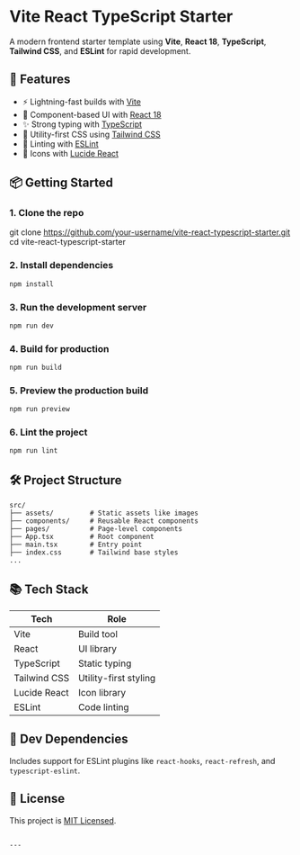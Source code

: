 # Vite React TypeScript Starter

A modern frontend starter template using **Vite**, **React 18**, **TypeScript**, **Tailwind CSS**, and **ESLint** for rapid development.

## 🚀 Features

- ⚡️ Lightning-fast builds with [Vite](https://vitejs.dev)
- 🧩 Component-based UI with [React 18](https://reactjs.org/)
- ✨ Strong typing with [TypeScript](https://www.typescriptlang.org/)
- 💨 Utility-first CSS using [Tailwind CSS](https://tailwindcss.com/)
- 🧹 Linting with [ESLint](https://eslint.org/)
- 🎨 Icons with [Lucide React](https://lucide.dev/)

## 📦 Getting Started

### 1. Clone the repo

git clone https://github.com/your-username/vite-react-typescript-starter.git
cd vite-react-typescript-starter


### 2. Install dependencies

```bash
npm install
```

### 3. Run the development server

```bash
npm run dev
```

### 4. Build for production

```bash
npm run build
```

### 5. Preview the production build

```bash
npm run preview
```

### 6. Lint the project

```bash
npm run lint
```

## 🛠 Project Structure

```
src/
├── assets/         # Static assets like images
├── components/     # Reusable React components
├── pages/          # Page-level components
├── App.tsx         # Root component
├── main.tsx        # Entry point
├── index.css       # Tailwind base styles
...
```

## 📚 Tech Stack

| Tech         | Role                  |
| ------------ | --------------------- |
| Vite         | Build tool            |
| React        | UI library            |
| TypeScript   | Static typing         |
| Tailwind CSS | Utility-first styling |
| Lucide React | Icon library          |
| ESLint       | Code linting          |

## 🧪 Dev Dependencies

Includes support for ESLint plugins like `react-hooks`, `react-refresh`, and `typescript-eslint`.

## 📝 License

This project is [MIT Licensed](LICENSE).

```

---
```
